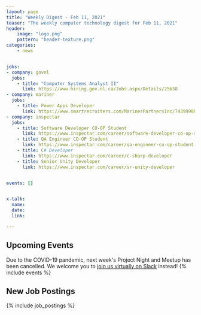 ```yaml
---
layout: page
title: "Weekly Digest - Feb 11, 2021"
teaser: "The weekly computer technology digest for Feb 11, 2021"
header:
    image: "logo.png"
    pattern: "header-texture.png"
categories:
    - news


jobs:
- company: govnl
  jobs:
    - title: "Computer Systems Analyst II"
      link: https://www.hiring.gov.nl.ca/Jobs.aspx/Details/25638
- company: mariner
  jobs:
    - title: Power Apps Developer
      link: https://www.smartrecruiters.com/MarinerPartnersInc/743999802277280-power-apps-developer
- company: inspectar
  jobs:
    - title: Software Developer CO-OP Student
      link: https://www.inspectar.com/career/software-developer-co-op-student
    - title: QA Engineer CO-OP Student
      link: https://www.inspectar.com/career/qa-engineer-co-op-student
    - title: C# Developer
      link: https://www.inspectar.com/career/c-sharp-developer
    - title: Senior Unity Developer
      link: https://www.inspectar.com/career/sr-unity-developer


events: []


x-talk:
  name:
  date:
  link:

---
```


## Upcoming Events
Due to the COVID-19 pandemic, next week's Project Night and Meetup has been cancelled. We welcome you to [join us virtually on Slack](https://join.slack.com/t/ctsnl/shared_invite/enQtNzE5Mzc1OTA3ODI2LTdhODg1ZTQ4YTMwNDRkYzI2OWZjOTZmYWZjNjA3N2QzMTRiZWEyNmI0MTRmYjNjMDFhZGUxNzlhY2I5YjEwMTk) instead!
{% include events %}

## New Job Postings
{% include job_postings %}
